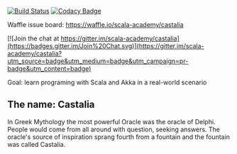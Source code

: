 
[![Build Status](https://travis-ci.org/scala-academy/castalia.svg?branch=master)](https://travis-ci.org/scala-academy/castalia)
[![Codacy Badge](https://api.codacy.com/project/badge/06b7d35d307c44b29d20e3d9c25b1ee2)](https://www.codacy.com/app/github_10/stubserver)

Waffle issue board: https://waffle.io/scala-academy/castalia

[![Join the chat at https://gitter.im/scala-academy/castalia](https://badges.gitter.im/Join%20Chat.svg)](https://gitter.im/scala-academy/castalia?utm_source=badge&utm_medium=badge&utm_campaign=pr-badge&utm_content=badge)

Goal: learn programing with Scala and Akka in a real-world scenario

## The name: Castalia



In Greek Mythology the most powerful Oracle was the oracle of Delphi.
People would come from all around with question, seeking answers. The
oracle's source of inspiration sprang fourth from a fountain and the fountain
was called Castalia.
